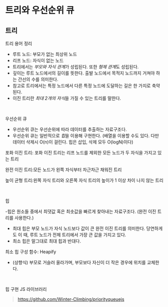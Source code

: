 # 트리와 우선순위 큐

## 트리

트리 용어 정리

- 루트 노드: 부모가 없는 최상위 노드
- 리프 노드: 자식이 없는 노드
- 트리에서는 *부모와 자식 관계*가 성립된다. 또한 *형제 관계*도 성립된다.
- 깊이는 루트 노드에서의 길이를 뜻한다. 출발 노드에서 목적지 노드까지 거쳐야 하는 간선의 수를 의미한다.
- 참고로 트리에서는 특정 노드에서 다른 특정 노드에 도달하는 길은 한 가지로 축약된다.
- 이진 트리란 *최대 2개의 자식*을 가질 수 있는 트리를 말한다.

<br>

우선순위 큐

- 우선순위 큐는 우선순위에 따라 데이터를 추출하는 자료구조다.
- 우선순위 큐는 일반적으로 *힙*을 이용해 구현한다. (배열을 이용할 수도 있다. 다만 데이터 삭제시 O(n)이 걸린다. 힙은 삽입, 삭제 모두 O(logN)이다)

포화 이진 트리: 포화 이진 트리는 리프 노드를 제외한 모든 노드가 두 자식을 가지고 있는 트리

완전 이진 트리:모든 노드가 왼쪽 자식부터 차근차근 채워진 트리

높이 균형 트리:왼쪽 자식 트리와 오른쪽 자식 트리의 높이가 1 이상 차이 나지 않는 트리

<br>

힙

-힙은 원소들 중에서 최댓값 혹은 최솟값을 빠르게 찾아내는 자료구조다. (완전 이진 트리를 사용한다.)

- 최대 힙은 부모 노드가 자식 노드보다 값이 큰 완전 이진 트리를 의미한다. 당연하게도 이 때, 루트 노드가 전체 트리에서 가장 큰 값을 가지고 있다.
- 최소 힙은 말그대로 최대 힙과 반대다.

최소 힙 구성 함수: Heapify

- (상향식) 부모로 거슬러 올라가며, 부모보다 자신이 더 작은 경우에 위치를 교체한다.

<br>

힙 구현 JS 라이브러리

> https://github.com/Winter-Climbing/priorityqueuejs
